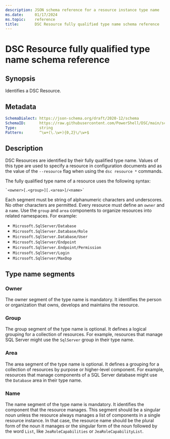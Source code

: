 ```yaml
---
description: JSON schema reference for a resource instance type name
ms.date:     01/17/2024
ms.topic:    reference
title:       DSC Resource fully qualified type name schema reference
---
```


# DSC Resource fully qualified type name schema reference

## Synopsis

Identifies a DSC Resource.

## Metadata

```yaml
SchemaDialect: https://json-schema.org/draft/2020-12/schema
SchemaID:      https://raw.githubusercontent.com/PowerShell/DSC/main/schemas/2023/10/definitions/resourceType.json
Type:          string
Pattern:       ^\w+(\.\w+){0,2}\/\w+$
```

## Description

DSC Resources are identified by their fully qualified type name. Values of this type are used to
specify a resource in configuration documents and as the value of the `--resource` flag when
using the `dsc resource *` commands.

The fully qualified type name of a resource uses the following syntax:

```text
`<owner>[.<group>][.<area>]/<name>`
```

Each segment must be string of alphanumeric characters and underscores. No other characters are
permitted. Every resource must define an `owner` and a `name`. Use the `group` and `area`
components to organize resources into related namespaces. For example:

- `Microsoft.SqlServer/Database`
- `Microsoft.SqlServer.Database/Role`
- `Microsoft.SqlServer.Database/User`
- `Microsoft.SqlServer/Endpoint`
- `Microsoft.SqlServer.Endpoint/Permission`
- `Microsoft.SqlServer/Login`
- `Microsoft.SqlServer/MaxDop`

## Type name segments

### Owner

The owner segment of the type name is mandatory. It identifies the person or organization that
owns, develops and maintains the resource.

### Group

The group segment of the type name is optional. It defines a logical grouping for a collection of
resources. For example, resources that manage SQL Server might use the `SqlServer` group in their
type name.

### Area

The area segment of the type name is optional. It defines a grouping for a collection of resources
by purpose or higher-level component. For example, resources that manage components of a SQL Server
database might use the `Database` area in their type name.

### Name

The name segment of the type name is mandatory. It identifies the component that the resource
manages. This segment should be a singular noun unless the resource always manages a list of
components in a single resource instance. In that case, the resource name should be the plural form
of the noun it manages or the singular form of the noun followed by the word `List`, like
`JeaRoleCapabilities` or `JeaRoleCapabilityList`.
